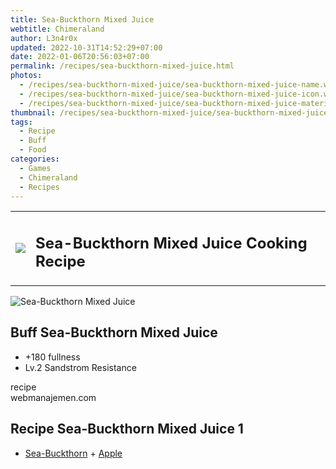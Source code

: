 ```yaml
---
title: Sea-Buckthorn Mixed Juice
webtitle: Chimeraland
author: L3n4r0x
updated: 2022-10-31T14:52:29+07:00
date: 2022-01-06T20:56:03+07:00
permalink: /recipes/sea-buckthorn-mixed-juice.html
photos:
  - /recipes/sea-buckthorn-mixed-juice/sea-buckthorn-mixed-juice-name.webp
  - /recipes/sea-buckthorn-mixed-juice/sea-buckthorn-mixed-juice-icon.webp
  - /recipes/sea-buckthorn-mixed-juice/sea-buckthorn-mixed-juice-material.webp
thumbnail: /recipes/sea-buckthorn-mixed-juice/sea-buckthorn-mixed-juice-icon.webp
tags:
  - Recipe
  - Buff
  - Food
categories:
  - Games
  - Chimeraland
  - Recipes
---
```


<section id="bootstrap-wrapper"><link rel="stylesheet" href="https://cdn.statically.io/gh/dimaslanjaka/Web-Manajemen/40ac3225/css/bootstrap-4.5-wrapper.css"/><div class="row mb-2"><div class="col-md-12 mb-2"><table class="table" id="post-info"><tbody><tr><td><img class="d-inline-block me-2" src="/chimeraland/recipes/sea-buckthorn-mixed-juice/sea-buckthorn-mixed-juice-icon.webp" width="auto" height="auto"/></td><td><h1 class="fs-5">Sea-Buckthorn Mixed Juice Cooking Recipe</h1></td></tr></tbody></table></div></div><div class="card mb-2"><div class="row g-0"><div class="col-sm-4 position-relative mb-2"><img src="/chimeraland/recipes/sea-buckthorn-mixed-juice/sea-buckthorn-mixed-juice-material.webp" class="card-img fit-cover w-100 h-100" alt="Sea-Buckthorn Mixed Juice" data-fancybox="true"/></div><div class="col-sm-8 mb-2"><div class="card-body"><h2 class="card-title fs-5">Buff Sea-Buckthorn Mixed Juice</h2><div class="card-text"><ul><li>+180 fullness</li><li>Lv.2 Sandstrom Resistance</li></ul></div><span class="badge rounded-pill bg-dark">recipe</span></div><div class="card-footer text-end text-muted">webmanajemen.com</div></div></div></div><div class="row mb-2"><div class="col-12 col-lg-6 recipe-item mb-2"><div class="card"><div class="card-body"><h2 class="card-title fs-5">Recipe Sea-Buckthorn Mixed Juice 1</h2><div class="card-text"><ul><li><a class="text-decoration-none" href="/chimeraland/materials/sea-buckthorn.html">Sea-Buckthorn</a><span> + </span><a class="text-decoration-none" href="/chimeraland/materials/apple.html">Apple</a></li></ul></div></div></div></div></div></section>